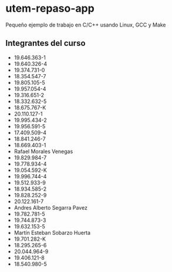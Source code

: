 # utem-repaso-app
Pequeño ejemplo de trabajo en C/C++ usando Linux, GCC y Make

## Integrantes del curso

- 19.646.363-1 
- 19.640.326-4 
- 19.374.731-0 
- 18.354.547-7 
- 19.805.105-5 
- 19.957.054-4 
- 19.316.651-2 
- 18.332.632-5 
- 18.675.767-K 
- 20.110.127-1 
- 19.995.434-2 
- 19.956.591-5 
- 17.409.509-4 
- 18.841.246-7 
- 18.669.403-1 
- Rafael Morales Venegas 
- 19.829.984-7 
- 19.778.934-4 
- 19.054.592-K 
- 19.996.744-4 
- 19.512.933-9 
- 18.934.585-2 
- 19.828.252-9 
- 20.122.161-7 
- Andres Alberto Segarra Pavez
- 19.782.781-5 
- 19.744.873-3 
- 19.632.153-5 
- Martín Esteban Sobarzo Huerta 
- 19.701.282-K 
- 18.295.265-6 
- 20.044.964-9 
- 19.406.121-8 
- 18.540.980-5 
